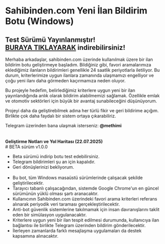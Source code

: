# Sahibinden.com Yeni İlan Bildirim Botu (Windows)

<h2>Test Sürümü Yayınlanmıştır!<br>
<a href="https://github.com/Maxbora/Sahibinden.com.yeni.ilan.bildirim.botu/releases/download/SahibindenCoM_Yeni_%C4%B0lan_Bildirim_Botu/SahibindenCom_Bildirim_Botu_BETA_V1.0.0.zip">BURAYA TIKLAYARAK</a> indirebilirsiniz!</h2>


Merhaba arkadaşlar, sahibinden.com üzerinde kullanılmak üzere bir ilan bildirim botu geliştirmeye başladım. Bildiğiniz gibi, favori aramalarımıza eklediğimiz ilanların bildirimleri genellikle 24 saatlik periyotlarla iletiliyor. Bu durum, kriterlerimize uygun ilanlara zamanında ulaşmamızı engelliyor ve çoğu yeni ilanı daha görmeden kaçırmamıza neden oluyor.

Bu projeyle hedefim, belirlediğimiz kriterlere uygun yeni bir ilan yayınlandığında anlık olarak bildirim alabilmemizi sağlamak. Özellikle emlak ve otomotiv sektörleri için büyük bir avantaj sunabileceğini düşünüyorum.

Projeyi daha da geliştirebilmek adına her türlü fikir ve geri bildirime açığım. Birlikte çok daha faydalı bir sistem ortaya çıkarabiliriz.

Telegram üzerinden bana ulaşmak isterseniz: <b>@methimi</b>
<br><br><br>
<b>Geliştirme Notları ve Yol Haritası (22.07.2025)</b>
<br># BETA sürüm v1.0.0
- Beta sürümü indirip botu test edebilirsiniz.
- Telegram bildirimleri şu an için kapalıdır.
- Geri dönüşlerinizi bekliyorum.
<br><br>
- Bu bot, tüm Windows masaüstü sürümlerinde çalışacak şekilde geliştirilecektir.
- Tarayıcı tabanlı çalışacağından, sistemde Google Chrome'un en güncel sürümünün yüklü olması şartı aranacaktır.
- Kullanıcının Sahibinden.com üzerindeki favori arama kriterleri referans alınarak periyodik veri taraması gerçekleştirilecektir.
- Anti-bot güvenlik sistemlerine takılmamak için insan davranışlarını taklit eden bir simülasyon uygulanacaktır.
- Kriterlere uygun yeni bir ilan tespit edilmesi durumunda, kullanıcıya ilan bağlantısı ile birlikte Telegram üzerinden bildirim gönderilecektir.
- İlerleyen zamanlarda farklı mesajlaşma uygulamaları da destek kapsamına alınacaktır.



